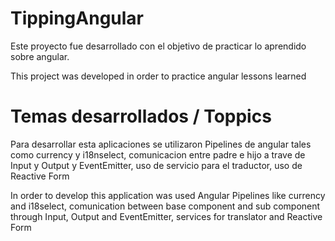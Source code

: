 # TippingAngular

Este proyecto fue desarrollado con el objetivo de practicar lo aprendido sobre angular.

This project was developed in order to practice angular lessons learned

# Temas desarrollados / Toppics
Para desarrollar esta aplicaciones se utilizaron Pipelines de angular tales como currency y i18nselect, comunicacion entre padre e hijo a trave de Input y Output y EventEmitter, uso de servicio para el traductor, uso de Reactive Form

In order to develop this application was used Angular Pipelines like currency and i18select, comunication between base component and sub component through Input, Output and EventEmitter, services for translator and Reactive Form  
